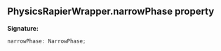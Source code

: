 
## PhysicsRapierWrapper.narrowPhase property

**Signature:**

```typescript
narrowPhase: NarrowPhase;
```
